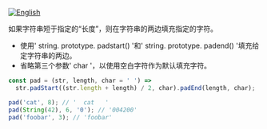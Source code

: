 
<a href="./README.md" target="_blank"><img src="https://img.shields.io/badge/-English-gray" alt="English"/></a>

如果字符串短于指定的“长度”，则在字符串的两边填充指定的字符。

- 使用' string. prototype. padstart() '和' string. prototype. padend() '填充给定字符串的两边。
- 省略第三个参数' char '，以使用空白字符作为默认填充字符。

```js
const pad = (str, length, char = ' ') =>
  str.padStart((str.length + length) / 2, char).padEnd(length, char);
```

```js
pad('cat', 8); // '  cat   '
pad(String(42), 6, '0'); // '004200'
pad('foobar', 3); // 'foobar'
```
